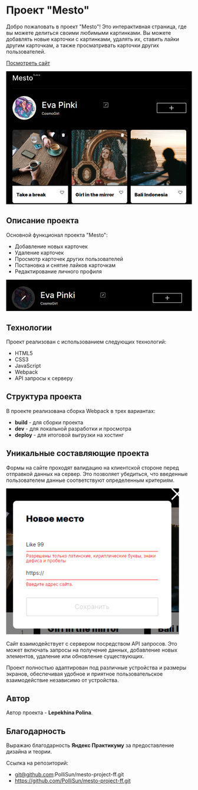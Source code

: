 # Проект "Mesto"

Добро пожаловать в проект "Mesto"! Это интерактивная страница, где вы можете делиться своими любимыми картинками. Вы можете добавлять новые карточки с картинками, удалять их, ставить лайки другим карточкам, а также просматривать карточки других пользователей.

[Посмотреть сайт](https://pollisun.github.io/mesto-project-ff/)

![Основной контент](screenshot_maincontent.png)


## Описание проекта

Основной функционал проекта "Mesto":

- Добавление новых карточек 
- Удаление карточек
- Просмотр карточек других пользователей
- Постановка и снятие лайков карточкам
- Редактирование личного профиля

![Шапка сайта](screenshot_siteheader.png)

## Технологии

Проект реализован с использованием следующих технологий:

- HTML5
- CSS3
- JavaScript 
- Webpack
- API запросы к серверу

## Структура проекта

В проекте реализована сборка Webpack в трех вариантах:

- **build** - для сборки проекта
- **dev** - для локальной разработки и просмотра
- **deploy** - для итоговой выгрузки на хостинг

## Уникальные составляющие проекта

Формы на сайте проходят валидацию на клиентской стороне перед отправкой данных на сервер. Это позволяет убедиться, что введенные пользователем данные соответствуют определенным критериям.

![Окно валидации](screenshot_validation.png)

Сайт взаимодействует с сервером посредством API запросов. Это может включать запросы на получение данных, добавление новых элементов, удаление или обновление существующих.

Проект полностью адаптирован под различные устройства и размеры экранов, обеспечивая удобное и приятное пользовательское взаимодействие независимо от устройства. 

## Автор

Автор проекта - **Lepekhina Polina**.

## Благодарность

Выражаю благодарность **Яндекс Практикуму** за предоставление дизайна и теории.

Ссылка на репозиторий:
- git@github.com:PolliSun/mesto-project-ff.git
- https://github.com/PolliSun/mesto-project-ff.git
